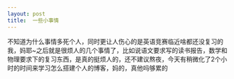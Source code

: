 ```yaml
---
layout: post
title:  一些小事情
---
```

不知道为什么事情多死个人，同时更让人伤心的是英语竞赛临近啥都还没复习的我，妈耶~之后就是很烦人的几个事情了，比如说语文要求写的读书报告，数学和物理要求下的复习东西，是真的挺烦人的，还不建议熬夜，今天有稍微化了2个小时的时间来学习怎么搭建个人的博客，妈的，真他吗够累的